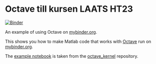 # Octave till kursen LAATS HT23

[![Binder](https://mybinder.org/badge_logo.svg)](https://mybinder.org/v2/gh/ubik60/laats/HEAD)

An example of using Octave on [mybinder.org](https://mybinder.org/).

This shows you how to make Matlab code that works with [Octave](https://www.gnu.org/software/octave/) run on [mybinder.org](https://mybinder.org/).

The [example notebook](index.ipynb) is taken from the [octave_kernel](https://github.com/Calysto/octave_kernel) repository.
